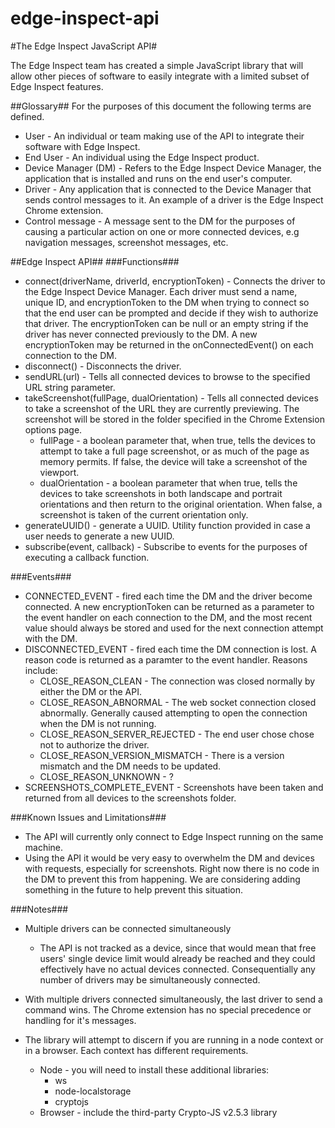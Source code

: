 edge-inspect-api
===================

#The Edge Inspect JavaScript API#

The Edge Inspect team has created a simple JavaScript library that will allow other pieces of software to easily integrate with a limited subset of Edge Inspect features. 

##Glossary##
For the purposes of this document the following terms are defined.
* User - An individual or team making use of the API to integrate their software with Edge Inspect.
* End User - An individual using the Edge Inspect product.
* Device Manager (DM) - Refers to the Edge Inspect Device Manager, the application that is installed and runs on the end user's computer.
* Driver - Any application that is connected to the Device Manager that sends control messages to it. An example of a driver is the Edge Inspect Chrome extension.
* Control message - A message sent to the DM for the purposes of causing a particular action on one or more connected devices, e.g navigation messages, screenshot messages, etc.

##Edge Inspect API##
###Functions###
* connect(driverName, driverId, encryptionToken) - Connects the driver to the Edge Inspect Device Manager. Each driver must send a name, unique ID, and encryptionToken to the DM when trying to connect so that the end user can be prompted and decide if they wish to authorize that driver. The encryptionToken can be null or an empty string if the driver has never connected previously to the DM. A new encryptionToken may be returned in the onConnectedEvent() on each connection to the DM.
* disconnect() - Disconnects the driver.
* sendURL(url) - Tells all connected devices to browse to the specified URL string parameter.
* takeScreenshot(fullPage, dualOrientation) - Tells all connected devices to take a screenshot of the URL they are currently previewing. The screenshot will be stored in the folder specified in the Chrome Extension options page. 
    + fullPage - a boolean parameter that, when true, tells the devices to attempt to take a full page screenshot, or as much of the page as memory permits. If false, the device will take a screenshot of the viewport. 
    + dualOrientation - a boolean parameter that when true, tells the devices to take screenshots in both landscape and portrait orientations and then return to the original orientation. When false, a screenshot is taken of the current orientation only.
* generateUUID() - generate a UUID. Utility function provided in case a user needs to generate a new UUID.
* subscribe(event, callback) - Subscribe to events for the purposes of executing a callback function.

###Events###
* CONNECTED_EVENT - fired each time the DM and the driver become connected. A new encryptionToken can be returned as a parameter to the event handler on each connection to the DM, and the most recent value should always be stored and used for the next connection attempt with the DM.
* DISCONNECTED_EVENT - fired each time the DM connection is lost. A reason code is returned as a paramter to the event handler. Reasons include:
    + CLOSE_REASON_CLEAN - The connection was closed normally by either the DM or the API.
    + CLOSE_REASON_ABNORMAL - The web socket connection closed abnormally. Generally caused attempting to open the connection when the DM is not running.
    + CLOSE_REASON_SERVER_REJECTED - The end user chose chose not to authorize the driver.
    + CLOSE_REASON_VERSION_MISMATCH - There is a version mismatch and the DM needs to be updated.
    + CLOSE_REASON_UNKNOWN - ?
* SCREENSHOTS_COMPLETE_EVENT - Screenshots have been taken and returned from all devices to the screenshots folder.

###Known Issues and Limitations###
* The API will currently only connect to Edge Inspect running on the same machine.
* Using the API it would be very easy to overwhelm the DM and devices with requests, especially for screenshots. Right now there is no code in the DM to prevent this from happening. We are considering adding something in the future to help prevent this situation.

###Notes###
* Multiple drivers can be connected simultaneously
    + The API is not tracked as a device, since that would mean that free users' single device limit would already be reached and they could effectively have no actual devices connected. Consequentially any number of drivers may be simultaneously connected.
* With multiple drivers connected simultaneously, the last driver to send a command wins. The Chrome extension has no special precedence or handling for it's messages.

* The library will attempt to discern if you are running in a node context or in a browser.  Each context has different requirements.
    + Node - you will need to install these additional libraries:
        - ws
        - node-localstorage
        - cryptojs        
    + Browser - include the third-party Crypto-JS v2.5.3 library
